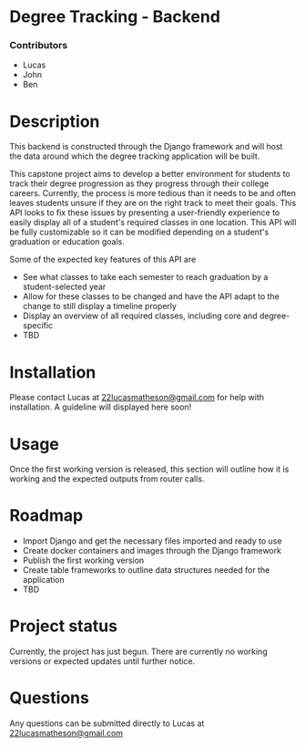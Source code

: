 # Degree Tracking - Backend

### Contributors
  * Lucas
  * John
  * Ben

# Description
This backend is constructed through the Django framework and will host the data around which the degree tracking application will be built. 

This capstone project aims to develop a better environment for students to track their degree progression as they progress through their college careers. Currently, the process
is more tedious than it needs to be and often leaves students unsure if they are on the right track to meet their goals. This API looks to fix these issues by presenting a user-friendly 
experience to easily display all of a student's required classes in one location. This API will be fully customizable so it can be modified depending on a student's graduation or education 
goals. 

Some of the expected key features of this API are
  * See what classes to take each semester to reach graduation by a student-selected year
  * Allow for these classes to be changed and have the API adapt to the change to still display a timeline properly
  * Display an overview of all required classes, including core and degree-specific
  * TBD

# Installation
Please contact Lucas at 22lucasmatheson@gmail.com for help with installation. A guideline will displayed here soon!

# Usage
Once the first working version is released, this section will outline how it is working and the expected outputs from router calls. 

# Roadmap

* Import Django and get the necessary files imported and ready to use
* Create docker containers and images through the Django framework
* Publish the first working version
* Create table frameworks to outline data structures needed for the application
* TBD
  
# Project status
Currently, the project has just begun. There are currently no working versions or expected updates until further notice.

# Questions
  Any questions can be submitted directly to Lucas at 22lucasmatheson@gmail.com

